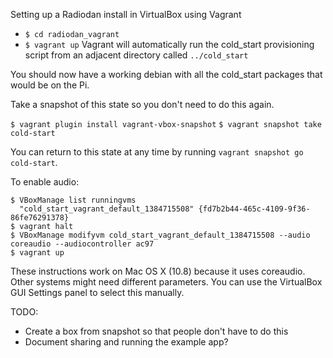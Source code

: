 
Setting up a Radiodan install in VirtualBox using Vagrant

- `$ cd radiodan_vagrant`
- `$ vagrant up`
Vagrant will automatically run the cold_start provisioning script from an adjacent directory called `../cold_start`

You should now have a working debian with all the cold_start packages that would be on the Pi.

Take a snapshot of this state so you don't need to do this again.

  `$ vagrant plugin install vagrant-vbox-snapshot`
  `$ vagrant snapshot take cold-start`

You can return to this state at any time by running `vagrant snapshot go cold-start`.

To enable audio: 

    $ VBoxManage list runningvms
      "cold_start_vagrant_default_1384715508" {fd7b2b44-465c-4109-9f36-86fe76291378}
    $ vagrant halt
    $ VBoxManage modifyvm cold_start_vagrant_default_1384715508 --audio coreaudio --audiocontroller ac97
    $ vagrant up

These instructions work on Mac OS X (10.8) because it uses coreaudio. Other systems might need different parameters. You can use the VirtualBox GUI Settings panel to select this manually.

TODO:

- Create a box from snapshot so that people don't have to do this
- Document sharing and running the example app?
